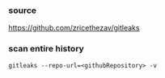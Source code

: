 ### source
https://github.com/zricethezav/gitleaks  

### scan entire history
```
gitleaks --repo-url=<githubRepository> -v
```

